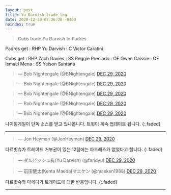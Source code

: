 ```yaml
---
layout: post
title: Yu Darvish trade log
date: 2020-12-30 07:26:28 -0400
noindex: true
---
```


> Cubs trade Yu Darvish to Padres

Padres get
: RHP Yu Darvish
: C Víctor Caratini

Cubs get
: RHP Zach Davies
: SS Reggie Preciado
: OF Owen Caissie
: OF Ismael Mena
: SS Yeison Santana

<script async src="//platform.twitter.com/widgets.js" charset="utf-8"></script>
<blockquote class="twitter-tweet" data-lang="en">
  &mdash; Bob Nightengale (@BNightengale)
  <a href="https://twitter.com/BNightengale/status/1343646689081454592">DEC 29, 2020</a>
</blockquote>

<script async src="//platform.twitter.com/widgets.js" charset="utf-8"></script>
<blockquote class="twitter-tweet" data-lang="en">
  &mdash; Bob Nightengale (@BNightengale)
  <a href="https://twitter.com/BNightengale/status/1343722698787078144">DEC 29, 2020</a>
</blockquote>

<script async src="//platform.twitter.com/widgets.js" charset="utf-8"></script>
<blockquote class="twitter-tweet" data-lang="en">
  &mdash; Bob Nightengale (@BNightengale)
  <a href="https://twitter.com/BNightengale/status/1343725175007662080">DEC 29, 2020</a>
</blockquote>

<script async src="//platform.twitter.com/widgets.js" charset="utf-8"></script>
<blockquote class="twitter-tweet" data-lang="en">
  &mdash; Bob Nightengale (@BNightengale)
  <a href="https://twitter.com/BNightengale/status/1343762723545309194">DEC 29, 2020</a>
</blockquote>

<script async src="//platform.twitter.com/widgets.js" charset="utf-8"></script>
<blockquote class="twitter-tweet" data-lang="en">
  &mdash; Bob Nightengale (@BNightengale)
  <a href="https://twitter.com/BNightengale/status/1344135987446784000">DEC 29, 2020</a>
</blockquote>

나이팅게일이 단독 소스를 받고 있나봅니다. 트윗이 계속 업데이트 됩니다.
{:.faded}

---

<script async src="//platform.twitter.com/widgets.js" charset="utf-8"></script>
<blockquote class="twitter-tweet" data-lang="en">
  &mdash; Jon Heyman (@JonHeyman)
  <a href="https://twitter.com/JonHeyman/status/1343616989907087360">DEC 29, 2020</a>
</blockquote>

다르빗슈가 트레이드 거부권이 있는 12팀에는 파드레스가 없었다고 합니다.
{:.faded}

<script async src="//platform.twitter.com/widgets.js" charset="utf-8"></script>
<blockquote class="twitter-tweet" data-lang="en">
  &mdash; ダルビッシュ有(Yu Darvish) (@faridyu)
  <a href="https://twitter.com/faridyu/status/1343753060473044996">DEC 29, 2020</a>
</blockquote>

<script async src="//platform.twitter.com/widgets.js" charset="utf-8"></script>
<blockquote class="twitter-tweet" data-lang="en">
  &mdash; 前田健太(Kenta Maeda)マエケン (@maeken1988)
  <a href="https://twitter.com/maeken1988/status/1343753581585809412">DEC 29, 2020</a>
</blockquote>

다르빗슈와 마에다가 트레이드에 대한 반응입니다.
{:.faded}

---
